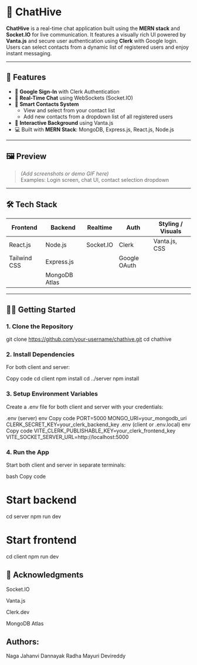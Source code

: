 # 🐝 ChatHive

**ChatHive** is a real-time chat application built using the **MERN stack** and **Socket.IO** for live communication. It features a visually rich UI powered by **Vanta.js** and secure user authentication using **Clerk** with Google login. Users can select contacts from a dynamic list of registered users and enjoy instant messaging.

---

## 🚀 Features

- 🔐 **Google Sign-In** with Clerk Authentication  
- 💬 **Real-Time Chat** using WebSockets (Socket.IO)  
- 🧠 **Smart Contacts System**  
  - View and select from your contact list  
  - Add new contacts from a dropdown list of all registered users  
- 🌈 **Interactive Background** using Vanta.js  
- 💻 Built with **MERN Stack**: MongoDB, Express.js, React.js, Node.js

---

## 🖼️ Preview

> *(Add screenshots or demo GIF here)*  
> Examples: Login screen, chat UI, contact selection dropdown

---

## 🛠️ Tech Stack

| Frontend      | Backend       | Realtime   | Auth     | Styling / Visuals |
|---------------|---------------|------------|----------|-------------------|
| React.js      | Node.js       | Socket.IO  | Clerk    | Vanta.js, CSS     |
| Tailwind CSS  | Express.js    |            | Google OAuth |               |
|               | MongoDB Atlas |            |          |                   |

---

## 🧑‍💻 Getting Started

### 1. Clone the Repository

git clone https://github.com/your-username/chathive.git
cd chathive

### 2. Install Dependencies
For both client and server:

Copy code
cd client
npm install
cd ../server
npm install

### 3. Setup Environment Variables
Create a .env file for both client and server with your credentials:

.env (server)
env
Copy code
PORT=5000
MONGO_URI=your_mongodb_uri
CLERK_SECRET_KEY=your_clerk_backend_key
.env (client or .env.local)
env
Copy code
VITE_CLERK_PUBLISHABLE_KEY=your_clerk_frontend_key
VITE_SOCKET_SERVER_URL=http://localhost:5000

### 4. Run the App
Start both client and server in separate terminals:

bash
Copy code
# Start backend
cd server
npm run dev

# Start frontend
cd client
npm run dev

## 🙌 Acknowledgments
Socket.IO

Vanta.js

Clerk.dev

MongoDB Atlas

## Authors:
Naga Jahanvi Dannayak
Radha Mayuri Devireddy

